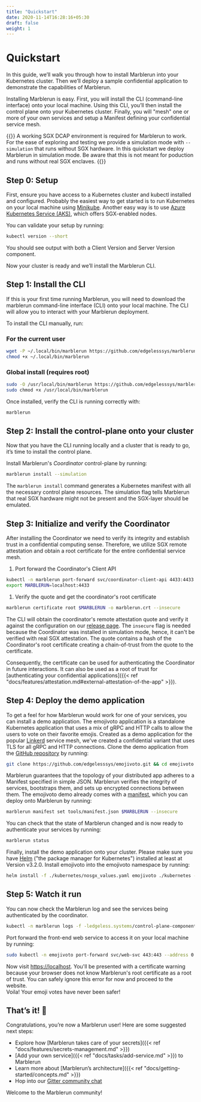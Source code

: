 ```yaml
---
title: "Quickstart"
date: 2020-11-14T16:28:16+05:30
draft: false
weight: 1
---
```


# Quickstart

In this guide, we’ll walk you through how to install Marblerun into your Kubernetes cluster. Then we’ll deploy a sample confidential application to demonstrate the capabilities of Marblerun.

Installing Marblerun is easy. First, you will install the CLI (command-line interface) onto your local machine. Using this CLI, you’ll then install the control plane onto your Kubernetes cluster.
Finally, you will "mesh" one or more of your own services and setup a Manifest defining your confidential service mesh.

{{<note>}}
A working SGX DCAP environment is required for Marblerun to work. For the ease of exploring and testing we provide a simulation mode with `--simulation` that runs without SGX hardware.
In this quickstart we deploy Marblerun in simulation mode. Be aware that this is not meant for poduction and runs without real SGX enclaves.
{{</note>}}

## Step 0: Setup

First, ensure you have access to a Kubernetes cluster and kubectl installed and configured. Probably the easiest way to get started is to run Kubernetes on your local machine using [Minikube](https://kubernetes.io/docs/tasks/tools/install-minikube/). Another easy way is to use [Azure Kubernetes Service (AKS)](https://docs.microsoft.com/en-us/azure/aks/kubernetes-walkthrough-portal), which offers SGX-enabled nodes.

You can validate your setup by running:

```bash
kubectl version --short
```

You should see output with both a Client Version and Server Version component.

Now your cluster is ready and we’ll install the Marblerun CLI.

## Step 1: Install the CLI

If this is your first time running Marblerun, you will need to download the marblerun command-line interface (CLI) onto your local machine. The CLI will allow you to interact with your Marblerun deployment.

To install the CLI manually, run:

### For the current user

```bash
wget -P ~/.local/bin/marblerun https://github.com/edgelesssys/marblerun/releases/latest/download/marblerun
chmod +x ~/.local/bin/marblerun
```

### Global install (requires root)

```bash
sudo -O /usr/local/bin/marblerun https://github.com/edgelesssys/marblerun/releases/latest/download/marblerun
sudo chmod +x /usr/local/bin/marblerun
```

Once installed, verify the CLI is running correctly with:

```bash
marblerun
```

## Step 2: Install the control-plane onto your cluster

Now that you have the CLI running locally and a cluster that is ready to go, it’s time to install the control plane.

Install Marblerun's *Coordinator* control-plane by running:

```bash
marblerun install --simulation
```

The `marblerun install` command generates a Kubernetes manifest with all the necessary control plane resources.
The simulation flag tells Marblerun that real SGX hardware might not be present and the SGX-layer should be emulated.

## Step 3: Initialize and verify the Coordinator

After installing the Coordinator we need to verify its integrity and establish trust in a confidential computing sense.
Therefore, we utilize SGX remote attestation and obtain a root certificate for the entire confidential service mesh.

1. Port forward the Coordinator's Client API

```bash
kubectl -n marblerun port-forward svc/coordinator-client-api 4433:4433 --address localhost >/dev/null &
export MARBLERUN=localhost:4433
```

1. Verify the quote and get the coordinator's root certificate

```bash
marblerun certificate root $MARBLERUN -o marblerun.crt --insecure
```

The CLI will obtain the coordinator's remote attestation quote and verify it against the configuration on our [release page](github.com/edgelesssys/marblerun/releases/latest/download/coordinator-era.json).
The `insecure` flag is needed because the Coordinator was installed in simulation mode, hence, it can't be verified with real SGX attestation.
The quote contains a hash of the Coordinator's root certificate creating a chain-of-trust from the quote to the certificate.

Consequently, the certificate can be used for authenticating the Coordinator in future interactions.
It can also be used as a root of trust for [authenticating your confidential applications]({{< ref "docs/features/attestation.md#external-attestation-of-the-app" >}}).

## Step 4: Deploy the demo application

To get a feel for how Marblerun would work for one of your services, you can install a demo application.
The emojivoto application is a standalone Kubernetes application that uses a mix of gRPC and HTTP calls to allow the users to vote on their favorite emojis.
Created as a demo application for the popular [Linkerd](https://linkerd.io) service mesh, we've created a confidential variant that uses TLS for all gRPC and HTTP connections.
Clone the demo application from the [GitHub repository]( https://github.com/edgelesssys/emojivoto.git) by running:

```bash
git clone https://github.com/edgelesssys/emojivoto.git && cd emojivoto
```

Marblerun guarantees that the topology of your distributed app adheres to a Manifest specified in simple JSON.
Marblerun verifies the integrity of services, bootstraps them, and sets up encrypted connections between them.
The emojivoto demo already comes with a [manifest](https://github.com/edgelesssys/emojivoto/blob/main/tools/manifest.json), which you can deploy onto Marblerun by running:

```bash
marblerun manifest set tools/manifest.json $MARBLERUN --insecure
```

You can check that the state of Marblerun changed and is now ready to authenticate your services by running:

```bash
marblerun status
```

Finally, install the demo application onto your cluster.
Please make sure you have [Helm](https://helm.sh/docs/intro/install/) ("the package manager for Kubernetes") installed at least at Version v3.2.0.
Install emojivoto into the emojivoto namespace by running:

```bash
helm install -f ./kubernetes/nosgx_values.yaml emojivoto ./kubernetes --create-namespace -n emojivoto
```

## Step 5: Watch it run

You can now check the Marblerun log and see the services being authenticated by the coordinator.

```bash
kubectl -n marblerun logs -f -ledgeless.systems/control-plane-component=coordinator
```

Port forward the front-end web service to access it on your local machine by running:

```bash
sudo kubectl -n emojivoto port-forward svc/web-svc 443:443 --address 0.0.0.0
```

Now visit [https://localhost](https://localhost).
You'll be presented with a certificate warning because your browser does not know Marblerun's root certificate as a root of trust.
You can safely ignore this error for now and proceed to the website.\
Voila! Your emoji votes have never been safer!

## That’s it! :clap:

Congratulations, you’re now a Marblerun user! Here are some suggested next steps:

* Explore how [Marblerun takes care of your secrets]({{< ref "docs/features/secrets-management.md" >}})
* [Add your own service]({{< ref "docs/tasks/add-service.md" >}}) to Marblerun
* Learn more about [Marblerun’s architecture]({{< ref "docs/getting-started/concepts.md" >}})
* Hop into our [Gitter community chat](https://gitter.im/edgeless-systems/community)

Welcome to the Marblerun community!
